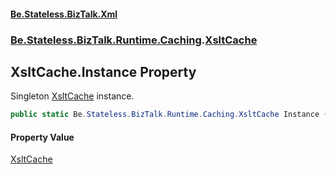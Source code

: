 #### [Be.Stateless.BizTalk.Xml](README.md 'README')
### [Be.Stateless.BizTalk.Runtime.Caching](Be.Stateless.BizTalk.Runtime.Caching.md 'Be.Stateless.BizTalk.Runtime.Caching').[XsltCache](XsltCache.md 'Be.Stateless.BizTalk.Runtime.Caching.XsltCache')

## XsltCache.Instance Property

Singleton [XsltCache](XsltCache.md 'Be.Stateless.BizTalk.Runtime.Caching.XsltCache') instance.

```csharp
public static Be.Stateless.BizTalk.Runtime.Caching.XsltCache Instance { get; }
```

#### Property Value
[XsltCache](XsltCache.md 'Be.Stateless.BizTalk.Runtime.Caching.XsltCache')